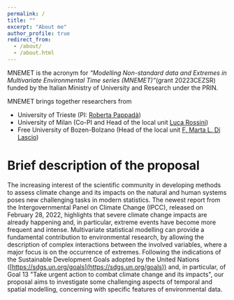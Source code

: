 ```yaml
---
permalink: /
title: ""
excerpt: "About me"
author_profile: true
redirect_from: 
  - /about/
  - /about.html
---
```



MNEMET is the acronym for *“Modelling Non-standard data and Extremes in Multivariate Environmental Time series (MNEMET)”*(grant 20223CEZSR) funded by the Italian Ministry of University and Research under the PRIN.

MNEMET brings together researchers from
* University of Trieste (PI: [Roberta Pappadà](https://deams.units.it/it/dipartimento/persone/personale-docente))
* University of Milan (Co-PI and Head of the local unit [Luca Rossini](https://rossiniluca.github.io/web//))
* Free University of Bozen-Bolzano (Head of the local unit [F. Marta L. Di Lascio](http://www.fmldilascio.it/))

Brief description of the proposal
======

The increasing interest of the scientific community in developing methods to assess climate change and its impacts on the natural and human systems poses new challenging tasks in modern statistics. The newest report from the Intergovernmental Panel on Climate Change (IPCC), released on February 28, 2022, highlights that severe climate change impacts are already happening and, in particular, extreme events have become more frequent and intense.
Multivariate statistical modelling can provide a fundamental contribution to environmental research, by allowing the description of complex interactions between the involved variables, where a major focus is on the occurrence of extremes. Following the indications of the Sustainable Development Goals adopted by the United Nations ([https://sdgs.un.org/goals](https://sdgs.un.org/goals)) and, in particular, of Goal 13 "Take urgent action to combat climate change and its impacts", our proposal aims to investigate some challenging aspects of temporal and spatial modelling, concerning with specific features of environmental data.
